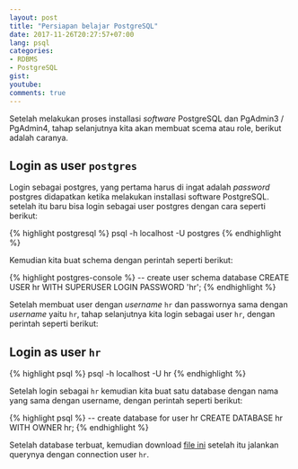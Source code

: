 ```yaml
---
layout: post
title: "Persiapan belajar PostgreSQL"
date: 2017-11-26T20:27:57+07:00
lang: psql
categories:
- RDBMS
- PostgreSQL
gist: 
youtube: 
comments: true
---
```


Setelah melakukan proses installasi _software_ PostgreSQL dan PgAdmin3 / PgAdmin4, tahap selanjutnya kita akan membuat scema atau role, berikut adalah caranya.

## Login as user `postgres`

Login sebagai postgres, yang pertama harus di ingat adalah _password_ postgres didapatkan ketika melakukan installasi software PostgreSQL. setelah itu baru bisa login sebagai user postgres dengan cara seperti berikut:

{% highlight postgresql %}
psql -h localhost -U postgres
{% endhighlight %}

Kemudian kita buat schema dengan perintah seperti berikut:

{% highlight postgres-console %}
-- create user schema database
CREATE USER hr WITH SUPERUSER LOGIN PASSWORD 'hr';
{% endhighlight %}

Setelah membuat user dengan _username_ `hr` dan passwornya sama dengan _username_ yaitu `hr`, tahap selanjutnya kita login sebagai user `hr`, dengan perintah seperti berikut:

## Login as user `hr`

{% highlight psql %}
psql -h localhost -U hr
{% endhighlight %}

Setelah login sebagai `hr` kemudian kita buat satu database dengan nama yang sama dengan username, dengan perintah seperti berikut:

{% highlight psql %}
-- create database for user hr
CREATE DATABASE hr WITH OWNER hr;
{% endhighlight %}

Setelah database terbuat, kemudian download [file ini](/resources/downloads/file/hr-schema.sql) setelah itu jalankan querynya dengan connection user `hr`.